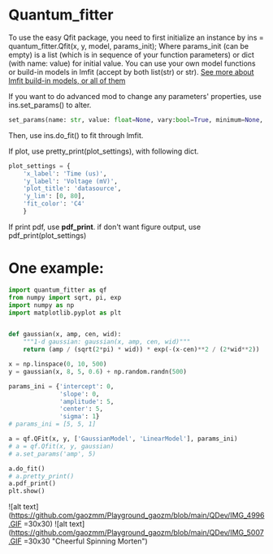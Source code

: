 # Quantum_fitter
To use the easy Qfit package, you need to first initialize an instance by ins = quantum_fitter.Qfit(x, y, model, params_init); 
Where params_init (can be empty) is a list (which is in sequence of your function parameters) or dict (with name: value) for initial value.
You can use your own model functions or build-in models in lmfit (accept by both list(str) or str).
[See more about lmfit build-in models, or all of them](https://lmfit.github.io/lmfit-py/builtin_models.html)

If you want to do advanced mod to change any parameters' properties, use ins.set_params() to alter.
```python
set_params(name: str, value: float=None, vary:bool=True, minimum=None, maximum=None, expression=None, brute_step=None):
```

Then, use ins.do_fit() to fit through lmfit.

If plot, use pretty_print(plot_settings), with following dict.

```python
plot_settings = {
    'x_label': 'Time (us)',
    'y_label': 'Voltage (mV)',
    'plot_title': 'datasource',
    'y_lim': [0, 80],
    'fit_color': 'C4'
    }
```
    
If print pdf, use **pdf_print**. if don't want figure output, use pdf_print(plot_settings)


One example:
==========================================
```python
import quantum_fitter as qf
from numpy import sqrt, pi, exp
import numpy as np
import matplotlib.pyplot as plt


def gaussian(x, amp, cen, wid):
    """1-d gaussian: gaussian(x, amp, cen, wid)"""
    return (amp / (sqrt(2*pi) * wid)) * exp(-(x-cen)**2 / (2*wid**2))

x = np.linspace(0, 10, 500)
y = gaussian(x, 8, 5, 0.6) + np.random.randn(500)

params_ini = {'intercept': 0,
              'slope': 0,
              'amplitude': 5,
              'center': 5,
              'sigma': 1}
# params_ini = [5, 5, 1]

a = qf.QFit(x, y, ['GaussianModel', 'LinearModel'], params_ini)
# a = qf.Qfit(x, y, gaussian)
# a.set_params('amp', 5)

a.do_fit()
# a.pretty_print()
a.pdf_print()
plt.show()
```
![alt text](https://github.com/gaozmm/Playground_gaozm/blob/main/QDev/IMG_4996.GIF =30x30)
![alt text](https://github.com/gaozmm/Playground_gaozm/blob/main/QDev/IMG_5007.GIF =30x30 "Cheerful Spinning Morten")
